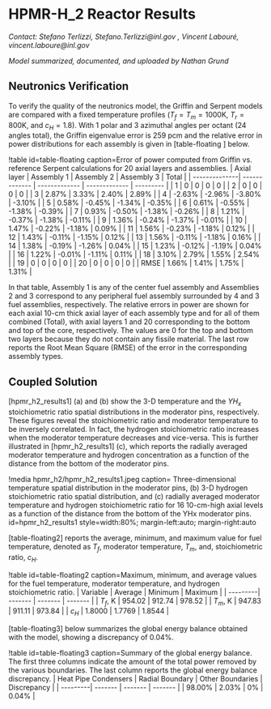 # HPMR-H_2 Reactor Results

*Contact: Stefano Terlizzi, Stefano.Terlizzi\@inl.gov , Vincent Labour&#233;, vincent.laboure\@inl.gov*

*Model summarized, documented, and uploaded by Nathan Grund*

## Neutronics Verification


To verify the quality of the neutronics model, the Griffin and Serpent models are compared with a fixed temperature profiles ($T_f = T_m = 1000$K, $T_r = 800$K, and $c_H=1.8$). With  1 polar and 3 azimuthal angles per octant (24 angles total), the Griffin eigenvalue error is 259 pcm and the relative error in power distributions for each assembly is given in [table-floating ] below.


!table id=table-floating     caption=Error of power computed from Griffin vs. reference Serpent calculations for 20 axial layers and assemblies.
|	Axial layer	|	Assembly 1 |	Assembly 2 |	Assembly 3 |	Total |
| --------------| ------------- | ------------- | ------------- | --------- |
| 1 | 0 | 0 | 0 | 0 |
| 2	        | 0	        | 0	        | 0	        | 0	    |
| 3	        | 2.87%	    | 3.33% 	    | 2.40% 	    | 2.89% |
| 4	        | -2.63%	    | -2.96%	    | -3.80%	    | -3.10% |
| 5	        | 0.58%	    | -0.45%	    | -1.34%	    | -0.35% |
| 6	        | 0.61%	    | -0.55%	    | -1.38%	    | -0.39% |
| 7	        | 0.93%	    | -0.50%	    | -1.38%	    | -0.26% |
| 8	        | 1.21%	    | -0.37%	    | -1.38%	    | -0.11% |
| 9	        | 1.36%	    | -0.24%	    | -1.37%	    | -0.01% |
| 10	        | 1.47%	    | -0.22%	    | -1.18%	    | 0.09% |
| 11	        | 1.56%	    | -0.23%	    | -1.18%	    | 0.12% |
| 12	        | 1.43%	    | -0.11%	    | -1.15%	    | 0.12% |
| 13	        | 1.56%	    | -0.11%	    | -1.18%	    | 0.16% |
| 14	        | 1.38%	    | -0.19%	    | -1.26%	    | 0.04% |
| 15	        | 1.23%	    | -0.12%	    | -1.19%	    | 0.04% |
| 16	        | 1.22%	    | -0.01%	    | -1.11%	    | 0.11% |
| 18	        | 3.10%	    | 2.79%	    | 1.55%	    | 2.54% |
| 19	        | 0	        | 0	        | 0	        | 0	    |
| 20	        | 0	        | 0	        | 0	        | 0	    |
| RMSE	    | 1.66%	    | 1.41%	    | 1.75%	    | 1.31% |

In that table, Assembly 1 is any of the center fuel assembly and Assemblies 2 and 3 correspond to any peripheral fuel assembly surrounded by 4 and 3 fuel assemblies, respectively. The relative errors in power are shown for each axial 10-cm thick axial layer of each assembly type and for all of them combined (Total), with axial layers 1 and 20 corresponding to the bottom and top of the core, respectively. The values are 0 for the top and bottom two layers because they do not contain any fissile material. The last row reports the Root Mean Square (RMSE) of the error in the corresponding assembly types.


## Coupled Solution

[hpmr_h2_results1] (a) and (b) show the 3-D temperature and the $YH_x$ stoichiometric ratio spatial distributions in the moderator pins, respectively. These figures reveal the stoichiometric ratio and moderator temperature to be inversely correlated. In fact, the hydrogen stoichiometric ratio increases when the moderator temperature decreases and vice-versa. This is further illustrated in [hpmr_h2_results1] (c), which reports the radially averaged moderator temperature and hydrogen concentration as a function of the distance from the bottom of the moderator pins.


!media hpmr_h2/hpmr_h2_results1.jpeg
    caption= Three-dimensional temperature spatial distribution in the moderator pins, (b) 3-D hydrogen stoichiometric ratio spatial distribution, and (c) radially averaged moderator temperature and hydrogen stoichiometric ratio for 16 10-cm-high axial levels as a function of the distance from the bottom of the YHx moderator pins.
    id=hpmr_h2_results1
    style=width:80%; margin-left:auto; margin-right:auto

[table-floating2] reports the average, minimum, and maximum value for fuel temperature, denoted as $T_f$, moderator temperature, $T_m$, and, stoichiometric ratio, $c_H$.

!table id=table-floating2 caption=Maximum, minimum, and average values for the fuel temperature, moderator temperature, and hydrogen stoichiometric ratio.
| Variable | Average | Minimum | Maximum |
| ---------| ------- | ------- | ------- |
| $T_f$, K | 954.02  | 912.74  | 978.52  |
| $T_m$, K | 947.83  | 911.11  | 973.84  |
| $c_H$    | 1.8000  | 1.7769  | 1.8544  |


[table-floating3] below summarizes the global energy balance obtained with the model, showing a discrepancy of 0.04%.

!table id=table-floating3 caption=Summary of the global energy balance. The first three columns indicate the amount of the total power removed by the various boundaries. The last column reports the global energy balance discrepancy.
| Heat Pipe Condensers | Radial Boundary | Other Boundaries | Discrepancy |
| ---------| ------- | ------- | ------- |
| 98.00% | 2.03%  | 0%  | 0.04% |


